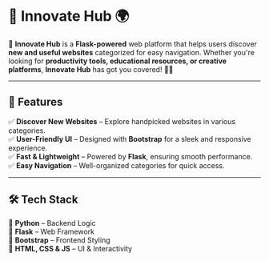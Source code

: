 # 🌟 Innovate Hub 🌍

🚀 **Innovate Hub** is a **Flask-powered** web platform that helps users discover **new and useful websites** categorized for easy navigation. Whether you're looking for **productivity tools, educational resources, or creative platforms**, **Innovate Hub** has got you covered! 🎯💡

---

## 📌 Features

✅ **Discover New Websites** – Explore handpicked websites in various categories.  
✅ **User-Friendly UI** – Designed with **Bootstrap** for a sleek and responsive experience.  
✅ **Fast & Lightweight** – Powered by **Flask**, ensuring smooth performance.  
✅ **Easy Navigation** – Well-organized categories for quick access.

---

## 🛠️ Tech Stack

🔹 **Python** – Backend Logic  
🔹 **Flask** – Web Framework  
🔹 **Bootstrap** – Frontend Styling  
🔹 **HTML, CSS & JS** – UI & Interactivity
